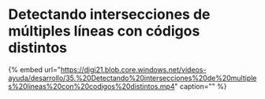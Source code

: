 # Detectando intersecciones de múltiples líneas con códigos distintos

{% embed url="https://digi21.blob.core.windows.net/videos-ayuda/desarrollo/35.%20Detectando%20intersecciones%20de%20multiples%20lineas%20con%20codigos%20distintos.mp4" caption="" %}

